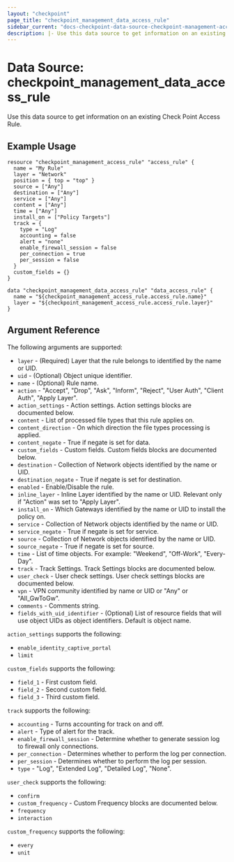 ```yaml
---
layout: "checkpoint"
page_title: "checkpoint_management_data_access_rule"
sidebar_current: "docs-checkpoint-data-source-checkpoint-management-access-rule"
description: |- Use this data source to get information on an existing Check Point Access Rule.
---
```


# Data Source: checkpoint_management_data_access_rule

Use this data source to get information on an existing Check Point Access Rule.

## Example Usage

```hcl
resource "checkpoint_management_access_rule" "access_rule" {
  name = "My Rule"
  layer = "Network"
  position = { top = "top" }
  source = ["Any"]
  destination = ["Any"]
  service = ["Any"]
  content = ["Any"]
  time = ["Any"]
  install_on = ["Policy Targets"]
  track = {
    type = "Log"
    accounting = false
    alert = "none"
    enable_firewall_session = false
    per_connection = true
    per_session = false
  }
  custom_fields = {}
}

data "checkpoint_management_data_access_rule" "data_access_rule" {
  name = "${checkpoint_management_access_rule.access_rule.name}"
  layer = "${checkpoint_management_access_rule.access_rule.layer}"
}
```

## Argument Reference

The following arguments are supported:

* `layer` - (Required) Layer that the rule belongs to identified by the name or UID.
* `uid` - (Optional) Object unique identifier.
* `name` - (Optional) Rule name.
* `action` - \"Accept\", \"Drop\", \"Ask\", \"Inform\", \"Reject\", \"User Auth\", \"Client Auth\", \"Apply Layer\".
* `action_settings` - Action settings. Action settings blocks are documented below.
* `content` - List of processed file types that this rule applies on.
* `content_direction` - On which direction the file types processing is applied.
* `content_negate` - True if negate is set for data.
* `custom_fields` - Custom fields. Custom fields blocks are documented below.
* `destination` - Collection of Network objects identified by the name or UID.
* `destination_negate` - True if negate is set for destination.
* `enabled` - Enable/Disable the rule.
* `inline_layer` - Inline Layer identified by the name or UID. Relevant only if \"Action\" was set to \"Apply Layer\".
* `install_on` - Which Gateways identified by the name or UID to install the policy on.
* `service` - Collection of Network objects identified by the name or UID.
* `service_negate` - True if negate is set for service.
* `source` - Collection of Network objects identified by the name or UID.
* `source_negate` - True if negate is set for source.
* `time` - List of time objects. For example: "Weekend", "Off-Work", "Every-Day".
* `track` - Track Settings. Track Settings blocks are documented below.
* `user_check` - User check settings. User check settings blocks are documented below.
* `vpn` - VPN community identified by name or UID or "Any" or "All_GwToGw".
* `comments` - Comments string.
* `fields_with_uid_identifier` - (Optional) List of resource fields that will use object UIDs as object identifiers. Default is object name.

`action_settings` supports the following:

* `enable_identity_captive_portal`
* `limit`

`custom_fields` supports the following:

* `field_1` - First custom field.
* `field_2` - Second custom field.
* `field_3` - Third custom field.

`track` supports the following:

* `accounting` - Turns accounting for track on and off.
* `alert` - Type of alert for the track.
* `enable_firewall_session` - Determine whether to generate session log to firewall only connections.
* `per_connection` - Determines whether to perform the log per connection.
* `per_session` - Determines whether to perform the log per session.
* `type` - \"Log\", \"Extended Log\", \"Detailed Log\", \"None\".

`user_check` supports the following:

* `confirm`
* `custom_frequency` - Custom Frequency blocks are documented below.
* `frequency`
* `interaction`

`custom_frequency` supports the following:

* `every`
* `unit`











